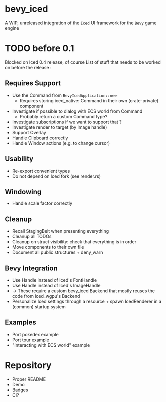 # bevy_iced

A WIP, unreleased integration of the [`Iced`] UI framework for the [`Bevy`] game engine

[`Iced`]: https://github.com/iced-rs/iced
[`Bevy`]: https://github.com/bevyengine/bevy

# TODO before 0.1

Blocked on Iced 0.4 release, of course
List of stuff that needs to be worked on before the release :

## Requires Support

* Use the Command from `BevyIcedApplication::new`
    * Requires storing iced_native::Command in their own (crate-private) component
* Investigate if possible to dialog with ECS world from Command
    * Probably return a custom Command type?
* Investigate subscriptions if we want to support that ?
* Investigate render to target (by Image handle)
* Support Overlay
* Handle Clipboard correctly
* Handle Window actions (e.g. to change cursor)

## Usability

* Re-export convenient types
* Do not depend on Iced fork (see render.rs)

## Windowing

* Handle scale factor correctly

## Cleanup

* Recall StagingBelt when presenting everything
* Cleanup all TODOs
* Cleanup on struct visibility: check that everything is in order
* Move components to their own file
* Document all public structures + deny_warn

## Bevy Integration

* Use Handle<Font> instead of Iced's FontHandle
* Use Handle<Image> instead of Iced's ImageHandle
* -> These require a custom bevy_iced Backend that mostly reuses the code from iced_wgpu's Backend
* Personalize Iced settings through a resource + spawn IcedRenderer in a (common) startup system

## Examples

* Port pokedex example
* Port tour example
* "Interacting with ECS world" example

# Repository

* Proper README
* Demo
* Badges
* CI?
